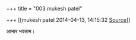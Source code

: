 +++
title = "003 mukesh patel"

+++
[[mukesh patel	2014-04-13, 14:15:32 [Source](https://groups.google.com/g/samskrita/c/YNqfQzRqwzg)]]



आभार भवताम।  

